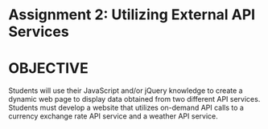 # Assignment 2: Utilizing External API Services 

# OBJECTIVE 
Students will use their JavaScript and/or jQuery knowledge to create a dynamic web page to 
display data obtained from two different API services. Students must develop a website that 
utilizes on-demand API calls to a currency exchange rate API service and a weather API service. 
